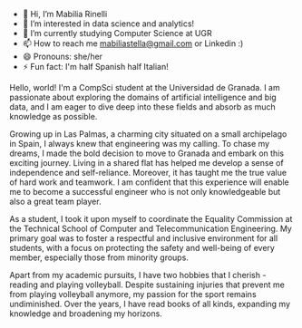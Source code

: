 - 👋 Hi, I’m Mabilia Rinelli
- 👀 I’m interested in data science and analytics!
- 🌱 I’m currently studying Computer Science at UGR
- 📫 How to reach me mabiliastella@gmail.com or Linkedin :)
- 😄 Pronouns: she/her
- ⚡ Fun fact: I'm half Spanish half Italian!

Hello, world! I'm a CompSci student at the Universidad de Granada. 
I am passionate about exploring the domains of artificial intelligence and big data, and
I am eager to dive deep into these fields and absorb as much knowledge as possible.

Growing up in Las Palmas, a charming city situated on a small archipelago in Spain, 
I always knew that engineering was my calling. To chase my dreams, I made the bold 
decision to move to Granada and embark on this exciting journey. Living in a shared 
flat has helped me develop a sense of independence and self-reliance. Moreover, it 
has taught me the true value of hard work and teamwork. I am confident that this
experience will enable me to become a successful engineer who is not only knowledgeable 
but also a great team player.

As a student, I took it upon myself to coordinate the Equality Commission at the Technical 
School of Computer and Telecommunication Engineering. My primary goal was to foster a 
respectful and inclusive environment for all students, with a focus on protecting the safety 
and well-being of every member, especially those from minority groups.

Apart from my academic pursuits, I have two hobbies that I cherish - reading and playing 
volleyball. Despite sustaining injuries that prevent me from playing volleyball anymore, 
my passion for the sport remains undiminished. Over the years, I have read books of all kinds, 
expanding my knowledge and broadening my horizons.


<!---
mabiliaRinelli/mabiliaRinelli is a ✨ special ✨ repository because its `README.md` (this file) appears on your GitHub profile.
You can click the Preview link to take a look at your changes.
--->
